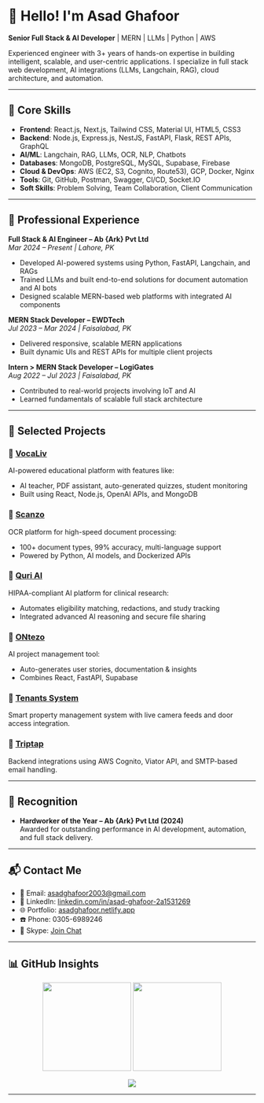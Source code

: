 # 👋 Hello! I'm Asad Ghafoor

**Senior Full Stack & AI Developer** | MERN | LLMs | Python | AWS

Experienced engineer with 3+ years of hands-on expertise in building intelligent, scalable, and user-centric applications. I specialize in full stack web development, AI integrations (LLMs, Langchain, RAG), cloud architecture, and automation.

---

## 🧠 Core Skills

- **Frontend**: React.js, Next.js, Tailwind CSS, Material UI, HTML5, CSS3  
- **Backend**: Node.js, Express.js, NestJS, FastAPI, Flask, REST APIs, GraphQL  
- **AI/ML**: Langchain, RAG, LLMs, OCR, NLP, Chatbots  
- **Databases**: MongoDB, PostgreSQL, MySQL, Supabase, Firebase  
- **Cloud & DevOps**: AWS (EC2, S3, Cognito, Route53), GCP, Docker, Nginx  
- **Tools**: Git, GitHub, Postman, Swagger, CI/CD, Socket.IO  
- **Soft Skills**: Problem Solving, Team Collaboration, Client Communication

---

## 💼 Professional Experience

**Full Stack & AI Engineer – Ab {Ark} Pvt Ltd**  
*Mar 2024 – Present | Lahore, PK*  
- Developed AI-powered systems using Python, FastAPI, Langchain, and RAGs  
- Trained LLMs and built end-to-end solutions for document automation and AI bots  
- Designed scalable MERN-based web platforms with integrated AI components

**MERN Stack Developer – EWDTech**  
*Jul 2023 – Mar 2024 | Faisalabad, PK*  
- Delivered responsive, scalable MERN applications  
- Built dynamic UIs and REST APIs for multiple client projects

**Intern > MERN Stack Developer – LogiGates**  
*Aug 2022 – Jul 2023 | Faisalabad, PK*  
- Contributed to real-world projects involving IoT and AI  
- Learned fundamentals of scalable full stack architecture

---

## 🚀 Selected Projects

### 🔹 [VocaLiv](https://vocaliv.com)  
AI-powered educational platform with features like:
- AI teacher, PDF assistant, auto-generated quizzes, student monitoring  
- Built using React, Node.js, OpenAI APIs, and MongoDB

### 🔹 [Scanzo](https://scanzo.ai)  
OCR platform for high-speed document processing:
- 100+ document types, 99% accuracy, multi-language support  
- Powered by Python, AI models, and Dockerized APIs

### 🔹 [Quri AI](https://quri.ai)  
HIPAA-compliant AI platform for clinical research:
- Automates eligibility matching, redactions, and study tracking  
- Integrated advanced AI reasoning and secure file sharing

### 🔹 [ONtezo](https://ontezo.com)  
AI project management tool:
- Auto-generates user stories, documentation & insights  
- Combines React, FastAPI, Supabase

### 🔹 [Tenants System](https://tenants.abark.com.pk)  
Smart property management system with live camera feeds and door access integration.

### 🔹 [Triptap](https://triptap.com)  
Backend integrations using AWS Cognito, Viator API, and SMTP-based email handling.

---

## 🏅 Recognition

- **Hardworker of the Year – Ab {Ark} Pvt Ltd (2024)**  
  Awarded for outstanding performance in AI development, automation, and full stack delivery.

---

## 📬 Contact Me

- 📧 Email: [asadghafoor2003@gmail.com](mailto:asadghafoor2003@gmail.com)  
- 🔗 LinkedIn: [linkedin.com/in/asad-ghafoor-2a1531269](https://linkedin.com/in/asad-ghafoor-2a1531269)  
- 🌐 Portfolio: [asadghafoor.netlify.app](https://asadghafoor.netlify.app)  
- ☎️ Phone: 0305-6989246  
- 💬 Skype: [Join Chat](https://join.skype.com/invite/pLR8v0xgqwh7)

---

## 📊 GitHub Insights

<p align="center">
  <img height="180em" src="https://github-readme-stats-eight-theta.vercel.app/api?username=Asad-Ghafoor&show_icons=true&theme=algolia&include_all_commits=true&count_private=true"/>
  <img height="180em" src="https://github-readme-stats-eight-theta.vercel.app/api/top-langs/?username=Asad-Ghafoor&layout=compact&langs_count=8&theme=algolia"/>
</p>

<p align="center">
  <img src="https://github-readme-streak-stats.herokuapp.com/?user=Asad-Ghafoor&theme=radical&hide_border=true"/>
</p>

---

